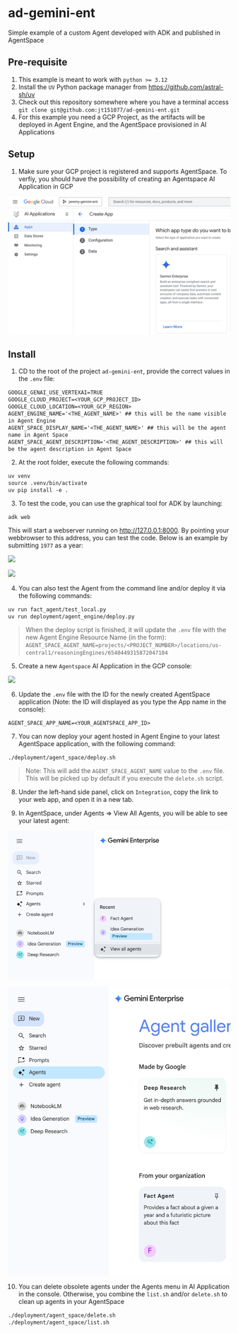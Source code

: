 # ad-gemini-ent
Simple example of a custom Agent developed with ADK and published in AgentSpace


## Pre-requisite

1. This example is meant to work with `python >= 3.12`
2. Install the `UV` Python package manager from https://github.com/astral-sh/uv
3. Check out this repository somewhere where you have a terminal access `git clone git@github.com:jt151077/ad-gemini-ent.git`
4. For this example you need a GCP Project, as the artifacts will be deployed in Agent Engine, and the AgentSpace provisioned in AI Applications 


## Setup

1. Make sure your GCP project is registered and supports AgentSpace. To verfiy, you should have the possibility of creating an Agentspace AI Application in GCP

![](imgs/img0.png)



## Install

1. CD to the root of the project `ad-gemini-ent`, provide the correct values in the `.env` file:

```shell
GOOGLE_GENAI_USE_VERTEXAI=TRUE
GOOGLE_CLOUD_PROJECT=<YOUR_GCP_PROJECT_ID>
GOOGLE_CLOUD_LOCATION=<YOUR_GCP_REGION>
AGENT_ENGINE_NAME='<THE_AGENT_NAME>' ## this will be the name visible in Agent Engine
AGENT_SPACE_DISPLAY_NAME='<THE_AGENT_NAME>' ## this will be the agent name in Agent Space
AGENT_SPACE_AGENT_DESCRIPTION='<THE_AGENT_DESCRIPTION>' ## this will be the agent description in Agent Space
```

2. At the root folder, execute the following commands:

```shell
uv venv
source .venv/bin/activate
uv pip install -e .
```

3. To test the code, you can use the graphical tool for ADK by launching:

```shell
adk web
```

This will start a webserver running on http://127.0.0.1:8000. By pointing your webbrowser to this address, you can test the code. Below is an example by submitting `1977` as a year:

![](imgs/img4.png)

![](imgs/img5.png)


4. You can also test the Agent from the command line and/or deploy it via the following commands:

```shell
uv run fact_agent/test_local.py
uv run deployment/agent_engine/deploy.py
```

> When the deploy script is finished, it will update the `.env` file with the new Agent Engine Resource Name (in the form): `AGENT_SPACE_AGENT_NAME=projects/<PROJECT_NUMBER>/locations/us-central1/reasoningEngines/6540449315872047104`

5. Create a new `Agentspace` AI Application in the GCP console:

![](imgs/img1.png)

6. Update the `.env` file with the ID for the newly created AgentSpace application (Note: the ID will displayed as you type the App name in the console):

```shell
AGENT_SPACE_APP_NAME=<YOUR_AGENTSPACE_APP_ID>
```


7. You can now deploy your agent hosted in Agent Engine to your latest AgentSpace application, with the following command:


```shell
./deployment/agent_space/deploy.sh
```

> Note: This will add the `AGENT_SPACE_AGENT_NAME` value to the `.env` file. This will be picked up by default if you execute the `delete.sh` script.


8. Under the left-hand side panel, click on `Integration`, copy the link to your web app, and open it in a new tab.

9. In AgentSpace, under Agents => View All Agents, you will be able to see your latest agent:

![](imgs/img6.png)

![](imgs/img7.png)


10. You can delete obsolete agents under the Agents menu in AI Application in the console. Otherwise, you combine the `list.sh` and/or `delete.sh` to clean up agents in your AgentSpace

```shell
./deployment/agent_space/delete.sh
./deployment/agent_space/list.sh
```